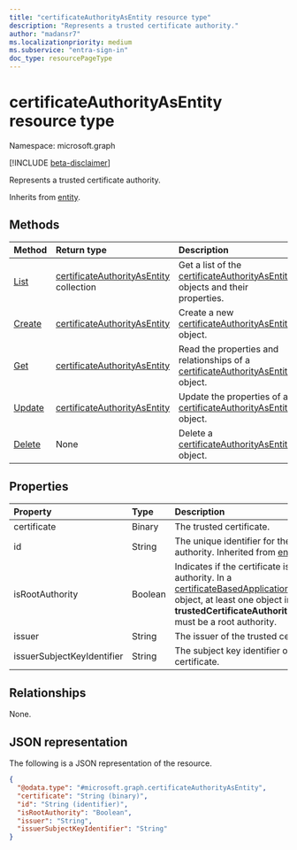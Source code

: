 ```yaml
---
title: "certificateAuthorityAsEntity resource type"
description: "Represents a trusted certificate authority."
author: "madansr7"
ms.localizationpriority: medium
ms.subservice: "entra-sign-in"
doc_type: resourcePageType
---
```


# certificateAuthorityAsEntity resource type

Namespace: microsoft.graph

[!INCLUDE [beta-disclaimer](../../includes/beta-disclaimer.md)]

Represents a trusted certificate authority.

Inherits from [entity](../resources/entity.md).

## Methods

|Method|Return type|Description|
|:---|:---|:---|
|[List](../api/certificatebasedapplicationconfiguration-list-trustedcertificateauthorities.md)|[certificateAuthorityAsEntity](../resources/certificateauthorityasentity.md) collection|Get a list of the [certificateAuthorityAsEntity](../resources/certificateauthorityasentity.md) objects and their properties.|
|[Create](../api/certificatebasedapplicationconfiguration-post-trustedcertificateauthorities.md)|[certificateAuthorityAsEntity](../resources/certificateauthorityasentity.md)|Create a new [certificateAuthorityAsEntity](../resources/certificateauthorityasentity.md) object.|
|[Get](../api/certificateauthorityasentity-get.md)|[certificateAuthorityAsEntity](../resources/certificateauthorityasentity.md)|Read the properties and relationships of a [certificateAuthorityAsEntity](../resources/certificateauthorityasentity.md) object.|
|[Update](../api/certificateauthorityasentity-update.md)|[certificateAuthorityAsEntity](../resources/certificateauthorityasentity.md)|Update the properties of a [certificateAuthorityAsEntity](../resources/certificateauthorityasentity.md) object.|
|[Delete](../api/certificateauthorityasentity-delete.md)|None|Delete a [certificateAuthorityAsEntity](../resources/certificateauthorityasentity.md) object.|

## Properties

|Property|Type|Description|
|:---|:---|:---|
|certificate|Binary|The trusted certificate.|
|id|String|The unique identifier for the certificate authority. Inherited from [entity](../resources/entity.md).|
|isRootAuthority|Boolean|Indicates if the certificate is a root authority. In a [certificateBasedApplicationConfiguration](../resources/certificateBasedApplicationConfiguration.md) object, at least one object in the **trustedCertificateAuthorities** collection must be a root authority. |
|issuer|String|The issuer of the trusted certificate.|
|issuerSubjectKeyIdentifier|String|The subject key identifier of the trusted certificate.|

## Relationships

None.

## JSON representation

The following is a JSON representation of the resource.

<!-- {
  "blockType": "resource",
  "keyProperty": "id",
  "@odata.type": "microsoft.graph.certificateAuthorityAsEntity",
  "baseType": "microsoft.graph.entity",
  "openType": false
}
-->
``` json
{
  "@odata.type": "#microsoft.graph.certificateAuthorityAsEntity",
  "certificate": "String (binary)",
  "id": "String (identifier)",
  "isRootAuthority": "Boolean",
  "issuer": "String",
  "issuerSubjectKeyIdentifier": "String"
}
```
